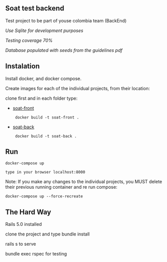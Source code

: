 ## Soat test backend

Test project to be part of youse colombia team (BackEnd)

*Use Sqlite for development purposes*

*Testing coverage 70%*

*Database populated with seeds from the guidelines pdf*


## Instalation

Install docker, and docker compose.

Create images for each of the individual projects, from their location:

clone first and in each folder type:

 - [soat-front](https://github.com/leonardocelis112/SoatTestFrontEnd)

        docker build -t soat-front .

 - [soat-back](https://github.com/leonardocelis112/SoatTestBackEnd)

        docker build -t soat-back .

## Run
    docker-compose up

    type in your browser localhost:8000

Note: If you make any changes to the individual projects, you MUST delete
their previous running container and re run compose:

    docker-compose up --force-recreate

## The Hard Way

  Rails 5.0 installed

  clone the project and type bundle install

  rails s to serve

  bundle exec rspec for testing

